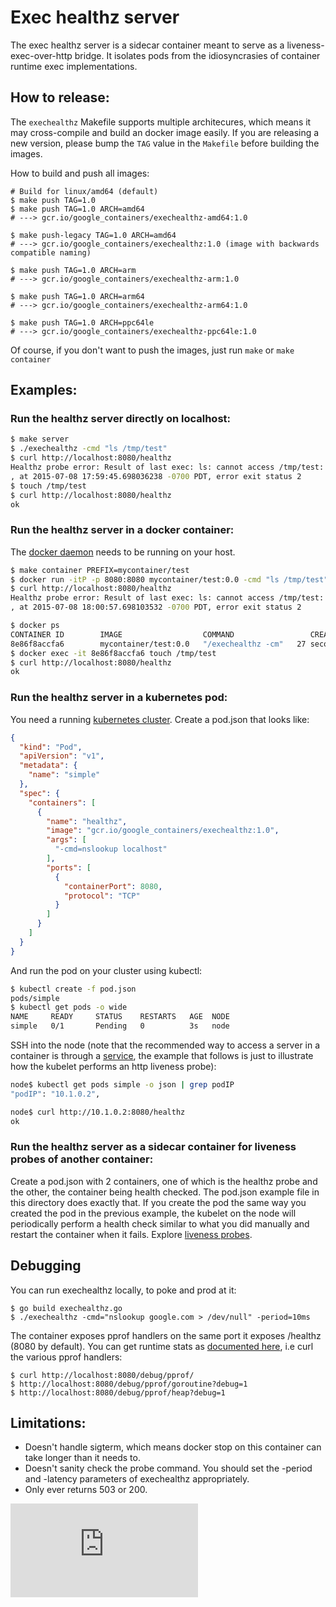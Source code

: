 # Exec healthz server

The exec healthz server is a sidecar container meant to serve as a liveness-exec-over-http bridge. It isolates pods from the idiosyncrasies of container runtime exec implementations.

## How to release:

The `exechealthz` Makefile supports multiple architecures, which means it may cross-compile and build an docker image easily.
If you are releasing a new version, please bump the `TAG` value in the `Makefile` before building the images.

How to build and push all images:
```
# Build for linux/amd64 (default)
$ make push TAG=1.0
$ make push TAG=1.0 ARCH=amd64
# ---> gcr.io/google_containers/exechealthz-amd64:1.0

$ make push-legacy TAG=1.0 ARCH=amd64
# ---> gcr.io/google_containers/exechealthz:1.0 (image with backwards compatible naming)

$ make push TAG=1.0 ARCH=arm
# ---> gcr.io/google_containers/exechealthz-arm:1.0

$ make push TAG=1.0 ARCH=arm64
# ---> gcr.io/google_containers/exechealthz-arm64:1.0

$ make push TAG=1.0 ARCH=ppc64le
# ---> gcr.io/google_containers/exechealthz-ppc64le:1.0
```
Of course, if you don't want to push the images, just run `make` or `make container`

## Examples:

### Run the healthz server directly on localhost:

```sh
$ make server
$ ./exechealthz -cmd "ls /tmp/test"
$ curl http://localhost:8080/healthz
Healthz probe error: Result of last exec: ls: cannot access /tmp/test: No such file or directory
, at 2015-07-08 17:59:45.698036238 -0700 PDT, error exit status 2
$ touch /tmp/test
$ curl http://localhost:8080/healthz
ok
```

### Run the healthz server in a docker container:

The [docker daemon](https://docs.docker.com/userguide/) needs to be running on your host.
```sh
$ make container PREFIX=mycontainer/test
$ docker run -itP -p 8080:8080 mycontainer/test:0.0 -cmd "ls /tmp/test"
$ curl http://localhost:8080/healthz
Healthz probe error: Result of last exec: ls: cannot access /tmp/test: No such file or directory
, at 2015-07-08 18:00:57.698103532 -0700 PDT, error exit status 2

$ docker ps
CONTAINER ID        IMAGE                  COMMAND                 CREATED             STATUS              PORTS                    NAMES
8e86f8accfa6        mycontainer/test:0.0   "/exechealthz -cm"   27 seconds ago      Up 26 seconds       0.0.0.0:8080->8080/tcp   loving_albattani
$ docker exec -it 8e86f8accfa6 touch /tmp/test
$ curl http://localhost:8080/healthz
ok
```

### Run the healthz server in a kubernetes pod:

You need a running [kubernetes cluster](../../docs/getting-started-guides/README.md).
Create a pod.json that looks like:
```json
{
  "kind": "Pod",
  "apiVersion": "v1",
  "metadata": {
    "name": "simple"
  },
  "spec": {
    "containers": [
      {
        "name": "healthz",
        "image": "gcr.io/google_containers/exechealthz:1.0",
        "args": [
          "-cmd=nslookup localhost"
        ],
        "ports": [
          {
            "containerPort": 8080,
            "protocol": "TCP"
          }
        ]
      }
    ]
  }
}
```

And run the pod on your cluster using kubectl:
```sh
$ kubectl create -f pod.json
pods/simple
$ kubectl get pods -o wide
NAME     READY     STATUS    RESTARTS   AGE  NODE
simple   0/1       Pending   0          3s   node
```

SSH into the node (note that the recommended way to access a server in a container is through a [service](../../docs/services.md), the example that follows is just to illustrate how the kubelet performs an http liveness probe):
```sh
node$ kubectl get pods simple -o json | grep podIP
"podIP": "10.1.0.2",

node$ curl http://10.1.0.2:8080/healthz
ok
```

### Run the healthz server as a sidecar container for liveness probes of another container:
Create a pod.json with 2 containers, one of which is the healthz probe and the other, the container being health checked. The
pod.json example file in this directory does exactly that. If you create the pod the same way you created the pod in the previous
example, the kubelet on the node will periodically perform a health check similar to what you did manually and restart the container
when it fails. Explore [liveness probes](../../examples/liveness/README.md).

## Debugging

You can run exechealthz locally, to poke and prod at it:
```console
$ go build exechealthz.go
$ ./exechealthz -cmd="nslookup google.com > /dev/null" -period=10ms
```

The container exposes pprof handlers on the same port it exposes /healthz (8080 by default). You can get runtime stats as [documented here](https://golang.org/pkg/net/http/pprof/), i.e curl the various pprof handlers:
```console
$ curl http://localhost:8080/debug/pprof/
$ http://localhost:8080/debug/pprof/goroutine?debug=1
$ http://localhost:8080/debug/pprof/heap?debug=1
```

## Limitations:
* Doesn't handle sigterm, which means docker stop on this container can take longer than it needs to.
* Doesn't sanity check the probe command. You should set the -period and -latency parameters of exechealthz appropriately.
* Only ever returns 503 or 200.


[![Analytics](https://kubernetes-site.appspot.com/UA-36037335-10/GitHub/contrib/exec-healthz/README.md?pixel)]()

